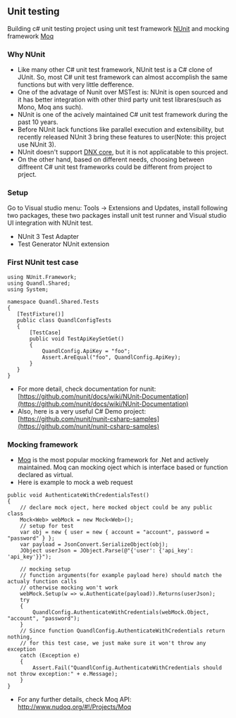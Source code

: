 ## Unit testing
Building c# unit testing project using unit test framework [NUnit](http://www.nunit.org/) and mocking framework [Moq](https://github.com/moq/moq4)

### Why NUnit
- Like many other C# unit test framework, NUnit test is a C# clone of JUnit. So, most C# unit test framework can almost accomplish the same functions but with very little defference.
- One of the advatage of Nunit over MSTest is: NUnit is open sourced and it has better integration with other third party unit test librares(such as Mono, Moq ans such).
- NUnit is one of the acively maintained C# unit test framework during the past 10 years.
- Before NUnit lack functions like parallel execution and extensibility, but recently released NUnit 3 bring these features to user(Note: this project use NUnit 3).
- NUnit doesn't support [DNX core](https://www.simple-talk.com/dotnet/net-framework/what-is-dnx/), but it is not applicatable to this project.
- On the other hand, based on different needs, choosing between diffreent C# unit test frameworks could be different from project to prject.

### Setup
Go to Visual studio menu: Tools -> Extensions and Updates, install following two packages, these two packages install unit test runner and Visual studio UI integration with NUnit test.
- NUnit 3 Test Adapter
- Test Generator NUnit extension

### First NUnit test case
```
using NUnit.Framework;
using Quandl.Shared;
using System;

namespace Quandl.Shared.Tests
{
   [TestFixture()]
   public class QuandlConfigTests
   {
       [TestCase]
       public void TestApiKeySetGet()
       {
           QuandlConfig.ApiKey = "foo";
           Assert.AreEqual("foo", QuandlConfig.ApiKey);
       }
   }
}
```
- For more detail, check documentation for nunit: [https://github.com/nunit/docs/wiki/NUnit-Documentation](https://github.com/nunit/docs/wiki/NUnit-Documentation)
- Also, here is a very useful C# Demo project: [https://github.com/nunit/nunit-csharp-samples](https://github.com/nunit/nunit-csharp-samples)

### Mocking framework
- [Moq](https://github.com/moq/moq4) is the most popular mocking framework for .Net and actively maintained. Moq can mocking oject which is interface based or function declared as virtual.
- Here is example to mock a web request

```
public void AuthenticateWithCredentialsTest()
{
    // declare mock oject, here mocked object could be any public class
    Mock<Web> webMock = new Mock<Web>();
    // setup for test
    var obj = new { user = new { account = "account", password = "password" } };
    var payload = JsonConvert.SerializeObject(obj);
    JObject userJson = JObject.Parse(@"{'user': {'api_key': 'api_key'}}");

    // mocking setup
    // function arguments(for example payload here) should match the actualy function calls
    // otherwise mocking won't work
    webMock.Setup(w => w.Authenticate(payload)).Returns(userJson);
    try
    {
        QuandlConfig.AuthenticateWithCredentials(webMock.Object, "account", "password");
    }
    // Since function QuandlConfig.AuthenticateWithCredentials return nothing,
    // for this test case, we just make sure it won't throw any exception
    catch (Exception e)
    {
        Assert.Fail("QuandlConfig.AuthenticateWithCredentials should not throw exception:" + e.Message);
    }
}
```
- For any further details, check Moq API: http://www.nudoq.org/#!/Projects/Moq
